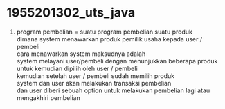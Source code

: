 # 1955201302_uts_java
1. program pembelian = suatu program pembelian suatu produk<br>
dimana system menawarkan produk pemilik usaha kepada user / pembeli<br>
cara menawarkan system maksudnya adalah<br>
system melayani user/pembeli dengan menunjukkan beberapa produk<br>
untuk kemudian dipilih oleh user / pembeli<br>
kemudian setelah user / pembeli sudah memilih produk<br>
system dan user akan melakukan transaksi pembelian<br>
dan user diberi sebuah option untuk melakukan pembelian lagi atau mengakhiri pembelian
